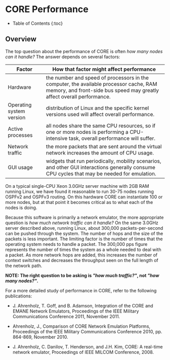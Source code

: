 # CORE Performance

* Table of Contents
{:toc}

## Overview

The top question about the performance of CORE is often *how many nodes can it handle?* The answer depends on several factors:

| Factor | How that factor might affect performance |
|---|---|
| Hardware | the number and speed of processors in the computer, the available processor cache, RAM memory, and front-side bus speed may greatly affect overall performance. |
| Operating system version | distribution of Linux and the specific kernel versions used will affect overall performance. |
| Active processes | all nodes share the same CPU resources, so if one or more nodes is performing a CPU-intensive task, overall performance will suffer. |
| Network traffic | the more packets that are sent around the virtual network increases the amount of CPU usage. |
| GUI usage | widgets that run periodically, mobility scenarios, and other GUI interactions generally consume CPU cycles that may be needed for emulation. |


On a typical single-CPU Xeon 3.0GHz server machine with 2GB RAM running Linux, we have found it reasonable to run 30-75 nodes running OSPFv2 and OSPFv3 routing. On this hardware CORE can instantiate 100 or more nodes, but at that point it becomes critical as to what each of the nodes is doing.

Because this software is primarily a network emulator, the more appropriate question is *how much network traffic can it handle?* On the same 3.0GHz server described above, running Linux, about 300,000 packets-per-second can be pushed through the system. The number of hops and the size of the packets is less important. The limiting factor is the number of times that the operating system needs to handle a packet. The 300,000 pps figure represents the number of times the system as a whole needed to deal with a packet. As more network hops are added, this increases the number of context switches and decreases the throughput seen on the full length of the network path.

**NOTE: The right question to be asking is *"how much traffic?"*, not *"how many nodes?"*.**

For a more detailed study of performance in CORE, refer to the following publications:

* J\. Ahrenholz, T. Goff, and B. Adamson, Integration of the CORE and EMANE Network Emulators, Proceedings of the IEEE Military Communications Conference 2011, November 2011.

* Ahrenholz, J., Comparison of CORE Network Emulation Platforms, Proceedings of the IEEE Military Communications Conference 2010, pp. 864-869, November 2010.

* J\. Ahrenholz, C. Danilov, T. Henderson, and J.H. Kim, CORE: A real-time network emulator, Proceedings of IEEE MILCOM Conference, 2008.
